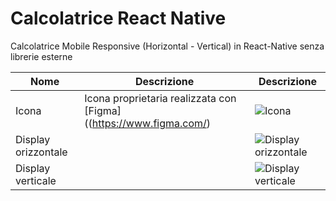 # Calcolatrice React Native

Calcolatrice Mobile Responsive (Horizontal - Vertical) in React-Native senza librerie esterne




| Nome | Descrizione | Descrizione|
|------------------------|------------------------|------------------------|
| Icona     | Icona proprietaria realizzata con [Figma]((https://www.figma.com/)    |![Icona](https://github.com/vittorioPiotti/Calcolatrice-React-Native/blob/main/icon.png)   |
| Display orizzontale      |  |![Display orizzontale](https://github.com/vittorioPiotti/Calcolatrice-React-Native/blob/main/calc_screenshot_horizontal.png)    |
| Display verticale      ||![Display verticale](https://github.com/vittorioPiotti/Calcolatrice-React-Native/blob/main/calc_screenshot_vertical.png)      |
